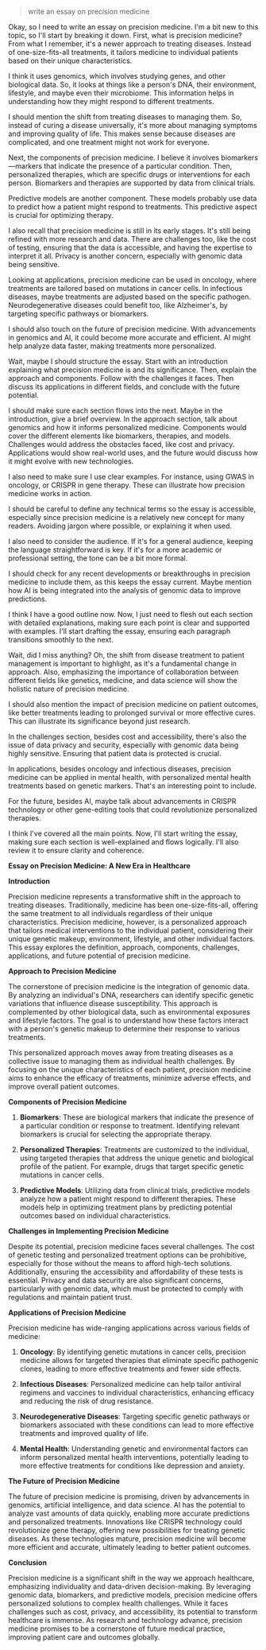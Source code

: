 > write an essay on precision medicine

<think>

Okay, so I need to write an essay on precision medicine. I'm a bit new to this topic, so I'll start by breaking it down. First, what is precision medicine? From what I remember, it's a newer approach to treating diseases. Instead of one-size-fits-all treatments, it tailors medicine to individual patients based on their unique characteristics.

I think it uses genomics, which involves studying genes, and other biological data. So, it looks at things like a person's DNA, their environment, lifestyle, and maybe even their microbiome. This information helps in understanding how they might respond to different treatments.

I should mention the shift from treating diseases to managing them. So, instead of curing a disease universally, it's more about managing symptoms and improving quality of life. This makes sense because diseases are complicated, and one treatment might not work for everyone.

Next, the components of precision medicine. I believe it involves biomarkers—markers that indicate the presence of a particular condition. Then, personalized therapies, which are specific drugs or interventions for each person. Biomarkers and therapies are supported by data from clinical trials.

Predictive models are another component. These models probably use data to predict how a patient might respond to treatments. This predictive aspect is crucial for optimizing therapy.

I also recall that precision medicine is still in its early stages. It's still being refined with more research and data. There are challenges too, like the cost of testing, ensuring that the data is accessible, and having the expertise to interpret it all. Privacy is another concern, especially with genomic data being sensitive.

Looking at applications, precision medicine can be used in oncology, where treatments are tailored based on mutations in cancer cells. In infectious diseases, maybe treatments are adjusted based on the specific pathogen. Neurodegenerative diseases could benefit too, like Alzheimer's, by targeting specific pathways or biomarkers.

I should also touch on the future of precision medicine. With advancements in genomics and AI, it could become more accurate and efficient. AI might help analyze data faster, making treatments more personalized.

Wait, maybe I should structure the essay. Start with an introduction explaining what precision medicine is and its significance. Then, explain the approach and components. Follow with the challenges it faces. Then discuss its applications in different fields, and conclude with the future potential.

I should make sure each section flows into the next. Maybe in the introduction, give a brief overview. In the approach section, talk about genomics and how it informs personalized medicine. Components would cover the different elements like biomarkers, therapies, and models. Challenges would address the obstacles faced, like cost and privacy. Applications would show real-world uses, and the future would discuss how it might evolve with new technologies.

I also need to make sure I use clear examples. For instance, using GWAS in oncology, or CRISPR in gene therapy. These can illustrate how precision medicine works in action.

I should be careful to define any technical terms so the essay is accessible, especially since precision medicine is a relatively new concept for many readers. Avoiding jargon where possible, or explaining it when used.

I also need to consider the audience. If it's for a general audience, keeping the language straightforward is key. If it's for a more academic or professional setting, the tone can be a bit more formal.

I should check for any recent developments or breakthroughs in precision medicine to include them, as this keeps the essay current. Maybe mention how AI is being integrated into the analysis of genomic data to improve predictions.

I think I have a good outline now. Now, I just need to flesh out each section with detailed explanations, making sure each point is clear and supported with examples. I'll start drafting the essay, ensuring each paragraph transitions smoothly to the next.

Wait, did I miss anything? Oh, the shift from disease treatment to patient management is important to highlight, as it's a fundamental change in approach. Also, emphasizing the importance of collaboration between different fields like genetics, medicine, and data science will show the holistic nature of precision medicine.

I should also mention the impact of precision medicine on patient outcomes, like better treatments leading to prolonged survival or more effective cures. This can illustrate its significance beyond just research.

In the challenges section, besides cost and accessibility, there's also the issue of data privacy and security, especially with genomic data being highly sensitive. Ensuring that patient data is protected is crucial.

In applications, besides oncology and infectious diseases, precision medicine can be applied in mental health, with personalized mental health treatments based on genetic markers. That's an interesting point to include.

For the future, besides AI, maybe talk about advancements in CRISPR technology or other gene-editing tools that could revolutionize personalized therapies.

I think I've covered all the main points. Now, I'll start writing the essay, making sure each section is well-explained and flows logically. I'll also review it to ensure clarity and coherence.

</think>

**Essay on Precision Medicine: A New Era in Healthcare**

**Introduction**

Precision medicine represents a transformative shift in the approach to treating diseases. Traditionally, medicine has been one-size-fits-all, offering the same treatment to all individuals regardless of their unique characteristics. Precision medicine, however, is a personalized approach that tailors medical interventions to the individual patient, considering their unique genetic makeup, environment, lifestyle, and other individual factors. This essay explores the definition, approach, components, challenges, applications, and future potential of precision medicine.

**Approach to Precision Medicine**

The cornerstone of precision medicine is the integration of genomic data. By analyzing an individual's DNA, researchers can identify specific genetic variations that influence disease susceptibility. This approach is complemented by other biological data, such as environmental exposures and lifestyle factors. The goal is to understand how these factors interact with a person's genetic makeup to determine their response to various treatments.

This personalized approach moves away from treating diseases as a collective issue to managing them as individual health challenges. By focusing on the unique characteristics of each patient, precision medicine aims to enhance the efficacy of treatments, minimize adverse effects, and improve overall patient outcomes.

**Components of Precision Medicine**

1. **Biomarkers**: These are biological markers that indicate the presence of a particular condition or response to treatment. Identifying relevant biomarkers is crucial for selecting the appropriate therapy.

2. **Personalized Therapies**: Treatments are customized to the individual, using targeted therapies that address the unique genetic and biological profile of the patient. For example, drugs that target specific genetic mutations in cancer cells.

3. **Predictive Models**: Utilizing data from clinical trials, predictive models analyze how a patient might respond to different therapies. These models help in optimizing treatment plans by predicting potential outcomes based on individual characteristics.

**Challenges in Implementing Precision Medicine**

Despite its potential, precision medicine faces several challenges. The cost of genetic testing and personalized treatment options can be prohibitive, especially for those without the means to afford high-tech solutions. Additionally, ensuring the accessibility and affordability of these tests is essential. Privacy and data security are also significant concerns, particularly with genomic data, which must be protected to comply with regulations and maintain patient trust.

**Applications of Precision Medicine**

Precision medicine has wide-ranging applications across various fields of medicine:

1. **Oncology**: By identifying genetic mutations in cancer cells, precision medicine allows for targeted therapies that eliminate specific pathogenic clones, leading to more effective treatments and fewer side effects.

2. **Infectious Diseases**: Personalized medicine can help tailor antiviral regimens and vaccines to individual characteristics, enhancing efficacy and reducing the risk of drug resistance.

3. **Neurodegenerative Diseases**: Targeting specific genetic pathways or biomarkers associated with these conditions can lead to more effective treatments and improved quality of life.

4. **Mental Health**: Understanding genetic and environmental factors can inform personalized mental health interventions, potentially leading to more effective treatments for conditions like depression and anxiety.

**The Future of Precision Medicine**

The future of precision medicine is promising, driven by advancements in genomics, artificial intelligence, and data science. AI has the potential to analyze vast amounts of data quickly, enabling more accurate predictions and personalized treatments. Innovations like CRISPR technology could revolutionize gene therapy, offering new possibilities for treating genetic diseases. As these technologies mature, precision medicine will become more efficient and accurate, ultimately leading to better patient outcomes.

**Conclusion**

Precision medicine is a significant shift in the way we approach healthcare, emphasizing individuality and data-driven decision-making. By leveraging genomic data, biomarkers, and predictive models, precision medicine offers personalized solutions to complex health challenges. While it faces challenges such as cost, privacy, and accessibility, its potential to transform healthcare is immense. As research and technology advance, precision medicine promises to be a cornerstone of future medical practice, improving patient care and outcomes globally.
